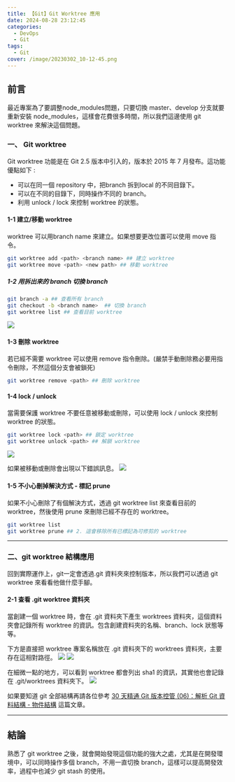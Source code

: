 ```yaml
---
title: 【Git】Git Worktree 應用
date: 2024-08-28 23:12:45
categories: 
  - DevOps
  - Git
tags: 
  - Git
cover: /image/20230302_10-12-45.png
---
```


## 前言
最近專案為了要調整node_modules問題，只要切換 master、develop 分支就要重新安裝 node_modules，這樣會花費很多時間，所以我們這邊使用 git worktree 來解決這個問題。


### 一、 Git worktree
Git worktree 功能是在 Git 2.5 版本中引入的，版本於 2015 年 7 月發布。這功能優點如下 :

- 可以在同一個 repository 中，把branch 拆到local 的不同目錄下。
- 可以在不同的目錄下，同時操作不同的 branch。
- 利用 unlock / lock 來控制 worktree 的狀態。


#### 1-1 建立/移動 worktree
worktree 可以用branch name 來建立。如果想要更改位置可以使用 move 指令。

```bash
git worktree add <path> <branch name> ## 建立 worktree
git worktree move <path> <new path> ## 移動 worktree
```

##### 1-2 用拆出來的 branch 切換 branch

```bash
git branch -a ## 查看所有 branch
git checkout -b <branch name>  ## 切換 branch
git worktree list ## 查看目前 worktree
```
![](/image/20240828_21-59-34.png)



#### 1-3 刪除 worktree
若已經不需要 worktree 可以使用 remove 指令刪除。(嚴禁手動刪除務必要用指令刪除，不然這個分支會被鎖死)
```bash
git worktree remove <path> ## 刪除 worktree
```
#### 1-4 lock / unlock
當需要保護 worktree 不要任意被移動或刪除，可以使用 lock / unlock 來控制 worktree 的狀態。
```bash
git worktree lock <path> ## 鎖定 worktree
git worktree unlock <path> ## 解鎖 worktree
```

![](/image/20240828_22-11-26.png)

如果被移動或刪除會出現以下錯誤訊息。
![](/image/20240828_22-21-55.png)


#### 1-5 不小心刪掉解決方式 - 標記 prune
如果不小心刪除了有個解決方式，透過 git worktree list 來查看目前的 worktree，然後使用 prune 來刪除已經不存在的 worktree。
```bash
git worktree list
git worktree prune ## 2. 這會移除所有已標記為可修剪的 worktree
```
---

### 二、git worktree 結構應用
回到實際運作上，git一定會透過.git 資料夾來控制版本，所以我們可以透過 git worktree 來看看他做什麼手腳。

#### 2-1 查看 .git worktree 資料夾
當創建一個 worktree 時，會在 .git 資料夾下產生 worktrees 資料夾，這個資料夾會記錄所有 worktree 的資訊。包含創建資料夾的名稱、branch、lock 狀態等等。

下方是直接把 worktree 專案名稱放在 .git 資料夾下的 worktrees 資料夾，主要存在這相對路徑。 
![](/image/20240828_22-33-36.png)
![](/image/20240828_22-34-49.png)

在細微一點的地方，可以看到 worktree 都會列出 sha1 的資訊，其實他也會記錄在 .git/worktrees 資料夾下。
![](/image/20240828_22-38-48.png)

如果要知道 git 全部結構再請各位參考 [30 天精通 Git 版本控管 (06)：解析 Git 資料結構 - 物件結構](https://ithelp.ithome.com.tw/articles/10134089) 這篇文章。


---

## 結論
熟悉了 git worktree 之後，就會開始發現這個功能的強大之處，尤其是在開發環境中，可以同時操作多個 branch，不用一直切換 branch，這樣可以提高開發效率，過程中也減少 git stash 的使用。

